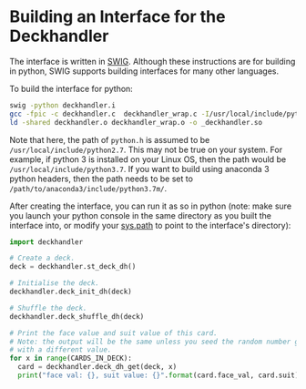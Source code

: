 Building an Interface for the Deckhandler
=========================================

The interface is written in [SWIG](http://swig.org/index.php). Although these instructions are for building in python, SWIG supports building interfaces for many other languages.

To build the interface for python:

```bash
swig -python deckhandler.i
gcc -fpic -c deckhandler.c  deckhandler_wrap.c -I/usr/local/include/python2.7
ld -shared deckhandler.o deckhandler_wrap.o -o _deckhandler.so
```
Note that here, the path of `python.h` is assumed to be `/usr/local/include/python2.7`. This may not be true on your system. For example, if python 3 is installed on your Linux OS, then the path would be `/usr/local/include/python3.7`. If you want to build using anaconda 3 python headers, then the path needs to be set to `/path/to/anaconda3/include/python3.7m/`.

After creating the interface, you can run it as so in python (note: make sure you launch your python console in the same directory as you built the interface into, or modify your [sys.path](https://docs.python.org/3/library/sys.html#sys.path) to point to the interface's directory):

```py
import deckhandler

# Create a deck.
deck = deckhandler.st_deck_dh()

# Initialise the deck.
deckhandler.deck_init_dh(deck)

# Shuffle the deck.
deckhandler.deck_shuffle_dh(deck)

# Print the face value and suit value of this card.
# Note: the output will be the same unless you seed the random number generator
# with a different value.
for x in range(CARDS_IN_DECK):
  card = deckhandler.deck_dh_get(deck, x)
  print("face val: {}, suit value: {}".format(card.face_val, card.suit))
```
